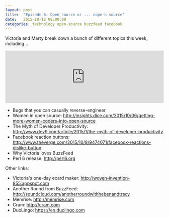 ```yaml
---
layout: post
title:  "Episode 6: Open source or ... nope-n source"
date:   2015-10-12 08:00:00
categories: technology open-source buzzfeed facebook 
---
```


Victoria and Marty break down a bunch of different topics this week, including...

<iframe width="100%" height="166" scrolling="no" frameborder="no" src="https://w.soundcloud.com/player/?url=https%3A//api.soundcloud.com/tracks/228012635&amp;color=ff5500&amp;auto_play=false&amp;hide_related=false&amp;show_comments=true&amp;show_user=true&amp;show_reposts=false"></iframe>

- Bugs that you can casually reverse-engineer
- Women in open source: <http://insights.dice.com/2015/10/06/getting-more-women-coders-into-open-source>
- The Myth of Developer Productivity: <http://www.dev9.com/article/2015/1/the-myth-of-developer-productivity>
- Facebook reaction buttons: <http://www.theverge.com/2015/10/8/9474071/facebook-reactions-dislike-button>
- Why Victoria loves BuzzFeed
- Perl 6 release: <http://perl6.org>

Other links:

- Victoria's one-day ecard maker: <http://woven-invention-855.appspot.com>
- Another Round from BuzzFeed: <http://soundcloud.com/anotherroundwithhebenandtracy> 
- Memrise: <http://memrise.com>
- Cram: <http://cram.com>
- DuoLingo: <https://en.duolingo.com>
